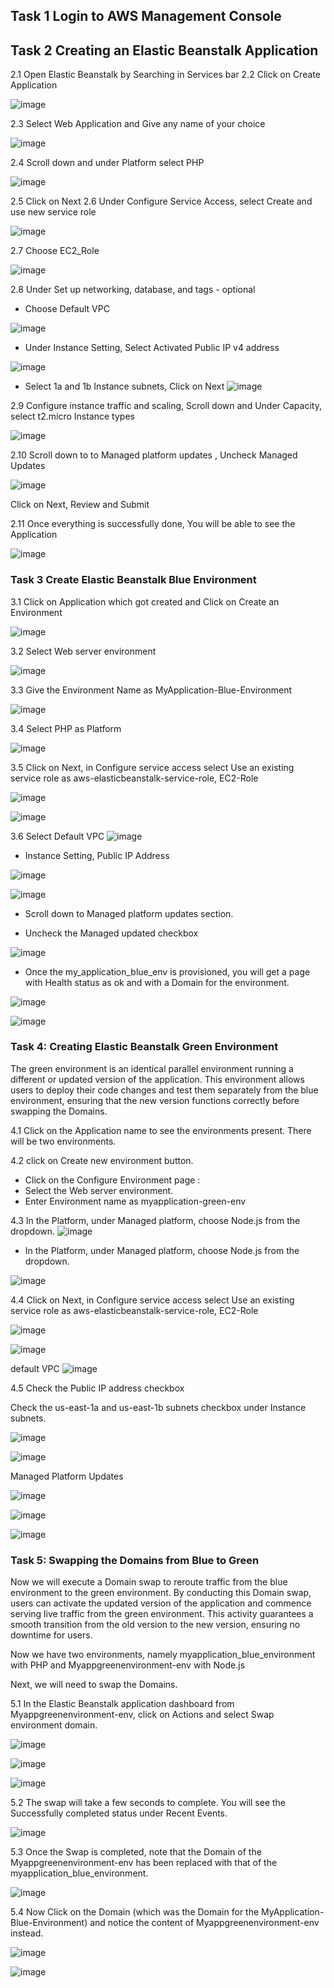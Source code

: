 ## Task 1 Login to AWS Management Console
## Task 2 Creating an Elastic Beanstalk Application
2.1 Open Elastic Beanstalk by Searching in Services bar
2.2 Click on Create Application

![image](https://github.com/Asma09Akram/Elastic-BeanStalk-Blue-Green-Deployment/assets/124654068/0cea33bb-56fd-4c8f-b710-5df1a05c8380)

2.3 Select Web Application and Give any name of your choice

![image](https://github.com/Asma09Akram/Elastic-BeanStalk-Blue-Green-Deployment/assets/124654068/a7eefcb0-da02-4ebd-a783-8e6f8e768b6f)

2.4 Scroll down and under Platform select PHP

![image](https://github.com/Asma09Akram/Elastic-BeanStalk-Blue-Green-Deployment/assets/124654068/6be12b21-f661-4534-a68e-22fff5d8b1c7)

2.5 Click on Next
2.6 Under Configure Service Access, select Create and use new service role

![image](https://github.com/Asma09Akram/Elastic-BeanStalk-Blue-Green-Deployment/assets/124654068/5c184fa0-28e1-47c0-89cf-79d36ff448c4)

2.7 Choose EC2_Role

![image](https://github.com/Asma09Akram/Elastic-BeanStalk-Blue-Green-Deployment/assets/124654068/057d7c46-15fc-4656-b1d5-ffeceae6f535)

2.8 Under Set up networking, database, and tags - optional 
* Choose Default VPC

![image](https://github.com/Asma09Akram/Elastic-BeanStalk-Blue-Green-Deployment/assets/124654068/9ef25b62-7f51-40cf-a1f1-5a257060f5e5)

* Under Instance Setting, Select Activated Public IP v4 address

![image](https://github.com/Asma09Akram/Elastic-BeanStalk-Blue-Green-Deployment/assets/124654068/be2f3353-d1ef-4349-963f-2ee35931fd96)

* Select 1a and 1b Instance subnets, Click on Next
![image](https://github.com/Asma09Akram/Elastic-BeanStalk-Blue-Green-Deployment/assets/124654068/9ea02f2d-dc4c-4c6e-9a3a-9fc666141382)

2.9 Configure instance traffic and scaling, Scroll down and Under Capacity, select t2.micro Instance types

![image](https://github.com/Asma09Akram/Elastic-BeanStalk-Blue-Green-Deployment/assets/124654068/c1c2142d-f5be-4048-9af6-69b27c041851)

2.10 Scroll down to to Managed platform updates , Uncheck Managed Updates

![image](https://github.com/Asma09Akram/Elastic-BeanStalk-Blue-Green-Deployment/assets/124654068/1b894131-8fe8-435e-b777-60c040678988)

Click on Next, Review and Submit

2.11 Once everything is successfully done, You will be able to see the Application

![image](https://github.com/Asma09Akram/Elastic-BeanStalk-Blue-Green-Deployment/assets/124654068/866b92f0-74bf-43cf-b58e-505d4a96657f)


### Task 3 Create Elastic Beanstalk Blue Environment

3.1 Click on Application which got created and Click on Create an Environment

![image](https://github.com/Asma09Akram/Elastic-BeanStalk-Blue-Green-Deployment/assets/124654068/21434b0c-ce68-48de-8022-f3fd8ad9b1bd)

3.2 Select Web server environment

![image](https://github.com/Asma09Akram/Elastic-BeanStalk-Blue-Green-Deployment/assets/124654068/fc4a3fc7-29d1-4792-a18c-3d6426c8779f)

3.3 Give the Environment Name as MyApplication-Blue-Environment

![image](https://github.com/Asma09Akram/Elastic-BeanStalk-Blue-Green-Deployment/assets/124654068/83035399-6977-456a-b3eb-f1f06bc96932)

3.4 Select PHP as Platform 

![image](https://github.com/Asma09Akram/Elastic-BeanStalk-Blue-Green-Deployment/assets/124654068/d883e928-110c-4f14-bdf2-505a72642c9b)

3.5 Click on Next, in Configure service access select Use an existing service role as aws-elasticbeanstalk-service-role, EC2-Role

![image](https://github.com/Asma09Akram/Elastic-BeanStalk-Blue-Green-Deployment/assets/124654068/f842157a-dd39-4378-a3ec-335a2e2dec93)

![image](https://github.com/Asma09Akram/Elastic-BeanStalk-Blue-Green-Deployment/assets/124654068/d11ccc2f-020d-406b-965a-049aced08857)

3.6 Select Default VPC
![image](https://github.com/Asma09Akram/Elastic-BeanStalk-Blue-Green-Deployment/assets/124654068/113ec421-79ab-4aab-aefc-096bb2b5a0da)

* Instance Setting, Public IP Address

![image](https://github.com/Asma09Akram/Elastic-BeanStalk-Blue-Green-Deployment/assets/124654068/6196ff39-d621-406f-9a4b-a83993c4e162)

![image](https://github.com/Asma09Akram/Elastic-BeanStalk-Blue-Green-Deployment/assets/124654068/3df63cc4-85af-46b9-9d41-a3423582b065)

* Scroll down to Managed platform updates section.

* Uncheck the Managed updated checkbox

![image](https://github.com/Asma09Akram/Elastic-BeanStalk-Blue-Green-Deployment/assets/124654068/58a49240-b22e-4c3e-bc6a-6294d107a5d2)

* Once the my_application_blue_env is provisioned, you will get a page with Health status as ok and with a Domain for the environment.

![image](https://github.com/Asma09Akram/Elastic-BeanStalk-Blue-Green-Deployment/assets/124654068/0620ba10-83bf-4725-94ea-059ce9c77cc5)

![image](https://github.com/Asma09Akram/Elastic-BeanStalk-Blue-Green-Deployment/assets/124654068/82a8740b-77e3-4a36-9cf1-f4b2e68f12a6)

### Task 4: Creating Elastic Beanstalk Green Environment

The green environment is an identical parallel environment running a different or updated version of the application. This environment allows users to deploy their code changes and test them separately from the blue environment, ensuring that the new version functions correctly before swapping the Domains.

4.1 Click on the Application name to see the environments present.
There will be two environments.

4.2 click on Create new environment button.
* Click on the Configure Environment page :
* Select the Web server environment.
* Enter Environment name as myapplication-green-env

4.3 In the Platform, under Managed platform, choose Node.js from the dropdown.
![image](https://github.com/Asma09Akram/Elastic-BeanStalk-Blue-Green-Deployment/assets/124654068/4ea84cf5-740a-45aa-9230-b6ee75cecce1)

* In the Platform, under Managed platform, choose Node.js from the dropdown.
  
![image](https://github.com/Asma09Akram/Elastic-BeanStalk-Blue-Green-Deployment/assets/124654068/72c155f6-18dc-4812-8d32-c0896c61bf95)

4.4  Click on Next, in Configure service access select Use an existing service role as aws-elasticbeanstalk-service-role, EC2-Role

![image](https://github.com/Asma09Akram/Elastic-BeanStalk-Blue-Green-Deployment/assets/124654068/b4a4df25-4a7f-4dd7-b607-f426305da1fa)


![image](https://github.com/Asma09Akram/Elastic-BeanStalk-Blue-Green-Deployment/assets/124654068/d407597b-d995-49b3-982b-16dc366f997b)

default VPC
![image](https://github.com/Asma09Akram/Elastic-BeanStalk-Blue-Green-Deployment/assets/124654068/d5eb6817-aa77-4518-b2bc-8448774febc3)

4.5 Check the Public IP address checkbox

Check the us-east-1a and us-east-1b subnets checkbox under Instance subnets.

![image](https://github.com/Asma09Akram/Elastic-BeanStalk-Blue-Green-Deployment/assets/124654068/a89805e7-2240-4d96-ba51-5ef936288423)

![image](https://github.com/Asma09Akram/Elastic-BeanStalk-Blue-Green-Deployment/assets/124654068/23fc12c8-7b3e-4fa9-9b5f-a508fe89018c)

Managed Platform Updates

![image](https://github.com/Asma09Akram/Elastic-BeanStalk-Blue-Green-Deployment/assets/124654068/acbe1053-d31d-4c94-9853-5bf4b8c607ee)

![image](https://github.com/Asma09Akram/Elastic-BeanStalk-Blue-Green-Deployment/assets/124654068/6df7f841-4e68-4e21-8cf3-271ea2ddc112)

![image](https://github.com/Asma09Akram/Elastic-BeanStalk-Blue-Green-Deployment/assets/124654068/d099aa7e-4660-4e75-93c6-196791ec5cd2)

### Task 5: Swapping the Domains from Blue to Green

Now we will execute a Domain swap to reroute traffic from the blue environment to the green environment. By conducting this Domain swap, users can activate the updated version of the application and commence serving live traffic from the green environment. This activity guarantees a smooth transition from the old version to the new version, ensuring no downtime for users.


Now we have two environments, namely myapplication_blue_environment with PHP and Myappgreenenvironment-env with Node.js

Next, we will need to swap the Domains.

5.1 In the Elastic Beanstalk application dashboard from Myappgreenenvironment-env, click on Actions and select Swap environment domain.

![image](https://github.com/Asma09Akram/Elastic-BeanStalk-Blue-Green-Deployment/assets/124654068/2b29254d-2d03-402d-85ad-02653717665b)

![image](https://github.com/Asma09Akram/Elastic-BeanStalk-Blue-Green-Deployment/assets/124654068/44f52a57-c302-4dc5-b5a2-638d545b9ad6)

![image](https://github.com/Asma09Akram/Elastic-BeanStalk-Blue-Green-Deployment/assets/124654068/5c2ead76-8ff0-4824-b353-c748d4c545cb)


5.2 The swap will take a few seconds to complete. You will see the Successfully completed status under Recent Events.

![image](https://github.com/Asma09Akram/Elastic-BeanStalk-Blue-Green-Deployment/assets/124654068/0456d4e9-59cc-4bee-8335-5b0efcd03391)


5.3 Once the Swap is completed, note that the Domain of the  Myappgreenenvironment-env has been replaced with that of the myapplication_blue_environment.

![image](https://github.com/Asma09Akram/Elastic-BeanStalk-Blue-Green-Deployment/assets/124654068/daec3b1d-87d0-4698-957b-fad1707fd141)

5.4 Now Click on the Domain (which was the Domain for the MyApplication-Blue-Environment) and notice the content of Myappgreenenvironment-env instead.

![image](https://github.com/Asma09Akram/Elastic-BeanStalk-Blue-Green-Deployment/assets/124654068/9545bf85-3f51-4619-b837-76acb206eb33)

![image](https://github.com/Asma09Akram/Elastic-BeanStalk-Blue-Green-Deployment/assets/124654068/35891932-7d99-4080-b983-ca6ee4adcf04)
